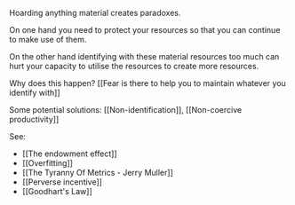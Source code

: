 Hoarding anything material creates paradoxes. 

On one hand you need to protect your resources so that you can continue to make use of them.

On the other hand identifying with these material resources too much can hurt your capacity to utilise the resources to create more resources.

Why does this happen? [[Fear is there to help you to maintain whatever you identify with]]

Some potential solutions: [[Non-identification]], [[Non-coercive productivity]]

See: 

- [[The endowment effect]]
- [[Overfitting]]
- [[The Tyranny Of Metrics - Jerry Muller]]
- [[Perverse incentive]]
- [[Goodhart's Law]]